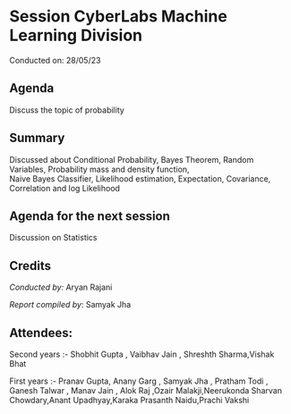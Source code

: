 <!-- 
 - Replace all the {} with their values. Name this file as Session {Session no.}.md (without braces) and submit a PR.
-->
# Session CyberLabs Machine Learning Division
Conducted on: 28/05/23

## Agenda
Discuss the topic of probability

## Summary
Discussed about  Conditional Probability, Bayes Theorem, Random Variables, Probability mass and density function,      
Naive Bayes Classifier, Likelihood estimation, Expectation, Covariance, Correlation and log Likelihood 


## Agenda for the next session
Discussion on Statistics 

## Credits
<!-- Include the Conducted by heading only if someone conducted the session. If it was a session without a specific instructor (For e.g., a common reading session or a mini-hackathon), ignore it. -->
*Conducted by:* Aryan Rajani

*Report compiled by*: Samyak Jha

## Attendees: 

Second years :- Shobhit Gupta , Vaibhav Jain , Shreshth Sharma,Vishak Bhat

First years :- Pranav Gupta, Anany Garg , Samyak Jha , Pratham Todi , Ganesh Talwar , Manav Jain ,
Alok Raj ,Ozair Malakji,Neerukonda Sharvan Chowdary,Anant Upadhyay,Karaka Prasanth Naidu,Prachi Vakshi
